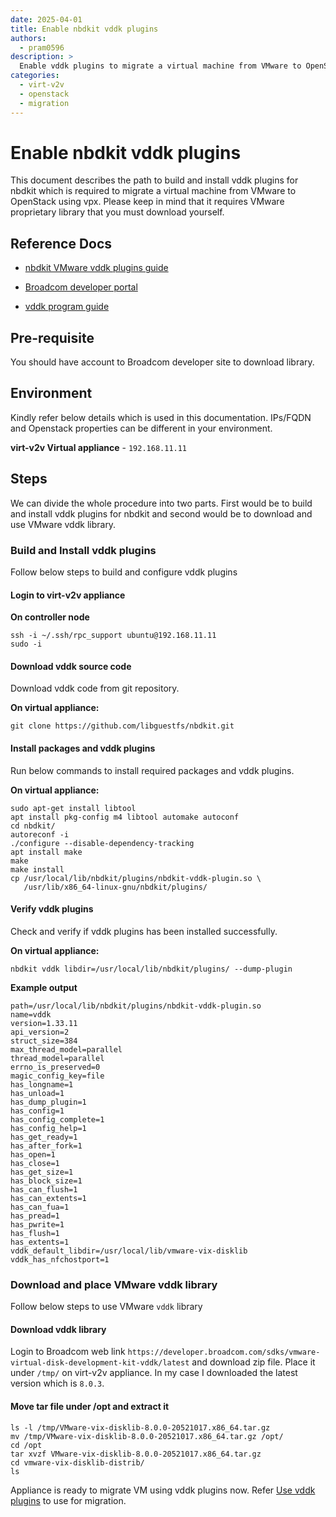 ```yaml
---
date: 2025-04-01
title: Enable nbdkit vddk plugins
authors:
  - pram0596
description: >
  Enable vddk plugins to migrate a virtual machine from VMware to OpenStack using vpx.
categories:
  - virt-v2v
  - openstack
  - migration
---
```


# Enable nbdkit vddk plugins

This document describes the path to build and install vddk plugins for nbdkit which is required to migrate a virtual machine from VMware
to OpenStack using vpx. Please keep in mind that it requires VMware proprietary library that you must download yourself.

<!-- more -->

## Reference Docs

* [nbdkit VMware vddk plugins guide](https://libguestfs.org/nbdkit-vddk-plugin.1.html)

* [Broadcom developer portal](https://developer.broadcom.com/sdks/vmware-virtual-disk-development-kit-vddk/latest)

* [vddk program guide](https://docs.vmware.com/en/VMware-vSphere/8.0/vsphere-vddk-programming-guide/GUID-158D8330-7C9C-4F9C-83E1-4DC154DA3C66.html)

## Pre-requisite

You should have account to Broadcom developer site to download library.

## Environment

Kindly refer below details which is used in this documentation. IPs/FQDN and Openstack properties can be different in your environment.

**virt-v2v Virtual appliance** - `192.168.11.11`

## Steps

We can divide the whole procedure into two parts. First would be to build and install vddk plugins for nbdkit and second would be to download
and use VMware vddk library.

### Build and Install vddk plugins

Follow below steps to build and configure vddk plugins

#### Login to virt-v2v appliance

**On controller node**

``` shell
ssh -i ~/.ssh/rpc_support ubuntu@192.168.11.11
sudo -i
```

#### Download vddk source code

Download vddk code from git repository.

**On virtual appliance:**

``` shell
git clone https://github.com/libguestfs/nbdkit.git
```

#### Install packages and vddk plugins

Run below commands to install required packages and vddk plugins.

**On virtual appliance:**

``` shell
sudo apt-get install libtool
apt install pkg-config m4 libtool automake autoconf
cd nbdkit/
autoreconf -i
./configure --disable-dependency-tracking
apt install make
make
make install
cp /usr/local/lib/nbdkit/plugins/nbdkit-vddk-plugin.so \
   /usr/lib/x86_64-linux-gnu/nbdkit/plugins/
```

#### Verify vddk plugins

Check and verify if vddk plugins has been installed successfully.

**On virtual appliance:**

``` shell
nbdkit vddk libdir=/usr/local/lib/nbdkit/plugins/ --dump-plugin
```

**Example output**

``` shell
path=/usr/local/lib/nbdkit/plugins/nbdkit-vddk-plugin.so
name=vddk
version=1.33.11
api_version=2
struct_size=384
max_thread_model=parallel
thread_model=parallel
errno_is_preserved=0
magic_config_key=file
has_longname=1
has_unload=1
has_dump_plugin=1
has_config=1
has_config_complete=1
has_config_help=1
has_get_ready=1
has_after_fork=1
has_open=1
has_close=1
has_get_size=1
has_block_size=1
has_can_flush=1
has_can_extents=1
has_can_fua=1
has_pread=1
has_pwrite=1
has_flush=1
has_extents=1
vddk_default_libdir=/usr/local/lib/vmware-vix-disklib
vddk_has_nfchostport=1
```

### Download and place VMware vddk library

Follow below steps to use VMware `vddk` library

#### Download vddk library

Login to Broadcom web link `https://developer.broadcom.com/sdks/vmware-virtual-disk-development-kit-vddk/latest` and download zip file.
Place it under `/tmp/` on virt-v2v appliance. In my case I downloaded the latest version which is `8.0.3`.

#### Move tar file under /opt and extract it

``` shell
ls -l /tmp/VMware-vix-disklib-8.0.0-20521017.x86_64.tar.gz
mv /tmp/VMware-vix-disklib-8.0.0-20521017.x86_64.tar.gz /opt/
cd /opt
tar xvzf VMware-vix-disklib-8.0.0-20521017.x86_64.tar.gz
cd vmware-vix-disklib-distrib/
ls
```

Appliance is ready to migrate VM using vddk plugins now. Refer [Use vddk plugins](https://blog.rackspacecloud.com/blog/2025/04/03/use_nbdkit_vddk_plugins_for_migration/) to use for migration.
